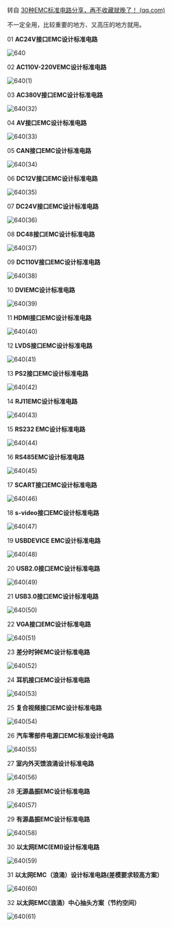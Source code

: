 转自 [30种EMC标准电路分享，再不收藏就晚了！ (qq.com)](https://mp.weixin.qq.com/s/GiqMEAoSX26NdEBC7sAfXw)

不一定全用，比较重要的地方、又高压的地方就用。



01 **AC24V接口EMC设计标准电路**

![640](assets/640.jpg)

02 **AC110V-220VEMC设计标准电路**

![640(1)](assets/640(1).jpg)

03 **AC380V接口EMC设计标准电路**

![640(32)](assets/640(32).jpg)

04 **AV接口EMC设计标准电路**

![640(33)](assets/640(33).jpg)

05 **CAN接口EMC设计标准电路**

![640(34)](assets/640(34).jpg)

06 **DC12V接口EMC设计标准电路**

![640(35)](assets/640(35).jpg)

07 **DC24V接口EMC设计标准电路**

![640(36)](assets/640(36).jpg)

08 **DC48接口EMC设计标准电路**

![640(37)](assets/640(37).jpg)

09 **DC110V接口EMC设计标准电路**

![640(38)](assets/640(38).jpg)

10 **DVIEMC设计标准电路**

![640(39)](assets/640(39).jpg)

11 **HDMI接口EMC设计标准电路**

![640(40)](assets/640(40).jpg)

12 **LVDS接口EMC设计标准电路**

![640(41)](assets/640(41).jpg)

13 **PS2接口EMC设计标准电路**

![640(42)](assets/640(42).jpg)

14 **RJ11EMC设计标准电路**

![640(43)](assets/640(43).jpg)

15 **RS232 EMC设计标准电路**

![640(44)](assets/640(44).jpg)

16 **RS485EMC设计标准电路**

![640(45)](assets/640(45).jpg)

17 **SCART接口EMC设计标准电路**

![640(46)](assets/640(46).jpg)

18 **s-video接口EMC设计标准电路**

![640(47)](assets/640(47).jpg)

19 **USBDEVICE EMC设计标准电路**

![640(48)](assets/640(48).jpg)

20 **USB2.0接口EMC设计标准电路**

![640(49)](assets/640(49).jpg)

21 **USB3.0接口EMC设计标准电路**

![640(50)](assets/640(50).jpg)

22 **VGA接口EMC设计标准电路**

![640(51)](assets/640(51).jpg)

23 **差分时钟EMC设计标准电路**

![640(52)](assets/640(52).jpg)

24 **耳机接口EMC设计标准电路**

![640(53)](assets/640(53).jpg)

25 **复合视频接口EMC设计标准电路**

![640(54)](assets/640(54).jpg)

26 **汽车零部件电源口EMC标准设计电路**

![640(55)](assets/640(55).jpg)

27 **室内外天馈浪涌设计标准电路**

![640(56)](assets/640(56).jpg)

28 **无源晶振EMC设计标准电路**

![640(57)](assets/640(57).jpg)

29 **有源晶振EMC设计标准电路**

![640(58)](assets/640(58).jpg)

30 **以太网EMC(EMI)设计标准电路**

![640(59)](assets/640(59).jpg)

31 **以太网EMC（浪涌）设计标准电路(差模要求较高方案）**

![640(60)](assets/640(60).jpg)

32 **以太网EMC(浪涌）中心抽头方案（节约空间）**

![640(61)](assets/640(61).jpg)

